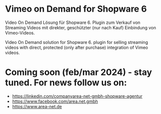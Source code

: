 # Vimeo on Demand for Shopware 6
Video On Demand Lösung für Shopware 6. Plugin zum Verkauf von Streaming Videos mit direkter, geschützter (nur nach Kauf) Einbindung von Vimeo-Videos.

Video On Demand solution for Shopware 6. plugin for selling streaming videos with direct, protected (only after purchase) integration of Vimeo videos.

# Coming soon (feb/mar 2024) - stay tuned. For news follow us on:
- https://linkedin.com/companyarea-net-gmbh-shopware-agentur
- https://www.facebook.com/area.net.gmbh
- https://www.area-net.de

